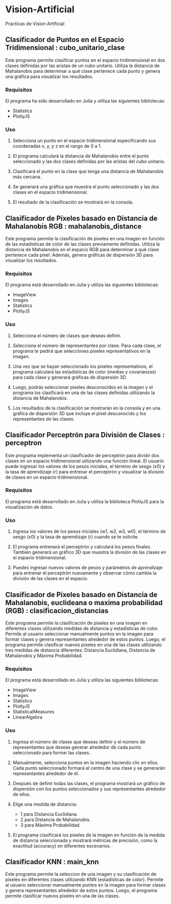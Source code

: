 # Vision-Artificial
Practicas de Vision Artificial 

## Clasificador de Puntos en el Espacio Tridimensional : cubo_unitario_clase

Este programa permite clasificar puntos en el espacio tridimensional en dos clases definidas por las aristas de un cubo unitario. Utiliza la distancia de Mahalanobis para determinar a qué clase pertenece cada punto y genera una gráfica para visualizar los resultados.

### Requisitos

El programa ha sido desarrollado en Julia y utiliza las siguientes bibliotecas:

- Statistics
- PlotlyJS

### Uso

1. Selecciona un punto en el espacio tridimensional especificando sus coordenadas x, y, y z en el rango de 0 a 1.

2. El programa calculará la distancia de Mahalanobis entre el punto seleccionado y las dos clases definidas por las aristas del cubo unitario.

3. Clasificará el punto en la clase que tenga una distancia de Mahalanobis más cercana.

4. Se generará una gráfica que muestra el punto seleccionado y las dos clases en el espacio tridimensional.

5. El resultado de la clasificación se mostrará en la consola.

## Clasificador de Píxeles basado en Distancia de Mahalanobis RGB : mahalanobis_distance

Este programa permite la clasificación de píxeles en una imagen en función de las estadísticas de color de las clases previamente definidas. Utiliza la distancia de Mahalanobis en el espacio RGB para determinar a qué clase pertenece cada píxel. Además, genera gráficas de dispersión 3D para visualizar los resultados.

### Requisitos

El programa está desarrollado en Julia y utiliza las siguientes bibliotecas:

- ImageView
- Images
- Statistics
- PlotlyJS

### Uso

1. Selecciona el número de clases que deseas definir.

2. Selecciona el número de representantes por clase. Para cada clase, el programa te pedirá que selecciones píxeles representativos en la imagen.

3. Una vez que se hayan seleccionado los píxeles representativos, el programa calculará las estadísticas de color (medias y covarianzas) para cada clase y generará gráficas de dispersión 3D.

4. Luego, podrás seleccionar píxeles desconocidos en la imagen y el programa los clasificará en una de las clases definidas utilizando la distancia de Mahalanobis.

5. Los resultados de la clasificación se mostrarán en la consola y en una gráfica de dispersión 3D que incluye el píxel desconocido y los representantes de las clases.

## Clasificador Perceptrón para División de Clases : perceptron

Este programa implementa un clasificador de perceptrón para dividir dos clases en un espacio tridimensional utilizando una función lineal. El usuario puede ingresar los valores de los pesos iniciales, el término de sesgo (x0) y la tasa de aprendizaje (r) para entrenar el perceptrón y visualizar la división de clases en un espacio tridimensional.

### Requisitos

El programa está desarrollado en Julia y utiliza la biblioteca PlotlyJS para la visualización de datos.

### Uso

1. Ingresa los valores de los pesos iniciales (w1, w2, w3, w0), el término de sesgo (x0) y la tasa de aprendizaje (r) cuando se te solicite.

2. El programa entrenará el perceptrón y calculará los pesos finales. También generará un gráfico 3D que muestra la división de las clases en el espacio tridimensional.

3. Puedes ingresar nuevos valores de pesos y parámetros de aprendizaje para entrenar el perceptrón nuevamente y observar cómo cambia la división de las clases en el espacio.

## Clasificador de Píxeles basado en Distancia de Mahalanobis, euclideana o maxima probabilidad (RGB) : clasificacion_distancias

Este programa permite la clasificación de píxeles en una imagen en diferentes clases utilizando medidas de distancia y estadísticas de color. Permite al usuario seleccionar manualmente puntos en la imagen para formar clases y genera representantes alrededor de estos puntos. Luego, el programa permite clasificar nuevos píxeles en una de las clases utilizando tres medidas de distancia diferentes: Distancia Euclidiana, Distancia de Mahalanobis y Máxima Probabilidad.

### Requisitos 

El programa está desarrollado en Julia y utiliza las siguientes bibliotecas:

- ImageView
- Images
- Statistics
- PlotlyJS
- StatisticalMeasures
- LinearAlgebra

### Uso 

1. Ingresa el número de clases que deseas definir y el número de representantes que deseas generar alrededor de cada punto seleccionado para formar las clases.

2. Manualmente, selecciona puntos en la imagen haciendo clic en ellos. Cada punto seleccionado formará el centro de una clase y se generarán representantes alrededor de él.

3. Después de definir todas las clases, el programa mostrará un gráfico de dispersión con los puntos seleccionados y sus representantes alrededor de ellos.

4. Elige una medida de distancia:
   - 1 para Distancia Euclidiana.
   - 2 para Distancia de Mahalanobis.
   - 3 para Máxima Probabilidad.

5. El programa clasificará los píxeles de la imagen en función de la medida de distancia seleccionada y mostrará métricas de precisión, como la exactitud (accuracy) en diferentes escenarios.

## Clasificador KNN : main_knn

Este programa permite la seleccion de una imagen y su clasificación de píxeles en diferentes clases utilizando KNN (estadísticas de color). Permite al usuario seleccionar manualmente puntos en la imagen para formar clases y genera representantes alrededor de estos puntos. Luego, el programa permite clasificar nuevos píxeles en una de las clases.


